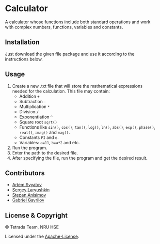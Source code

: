 # Calculator

A calculator whose functions include both standard operations and work with complex numbers, functions, variables and constants.

## Installation

Just download the given file package and use it according to the instructions below.

## Usage

1. Create a new .txt file that will store the mathematical expressions needed for the calculation. This file may contain:
    - Addition `+`
    - Subtraction `-`
    - Multiplication `*`
    - Division `/`
    - Exponentiation `^`
    - Square root `sqrt()`
    - Functions like `sin()`, `cos()`, `tan()`, `log()`, `ln()`, `abs()`, `exp()`, `phase()`, `real()`, `imag()` and `mag()`.
    - Constants `PI` and `e`.
    - Variables: `a=11`, `b=a*2` and etc.
2. Run the program.
3. Enter the path to the desired file.
4. After specifying the file, run the program and get the desired result.

## Contributors

- [Artem Svyatov](https://github.com/xSVTx)
- [Sergey Laryushkin](https://github.com/yoloroy)
- [Stepan Anisimov](https://github.com/kipyatiln1k)
- [Gabriel Gavrilov](https://github.com/gsgol)

## License & Copyright

© Tetrada Team, NRU HSE

Licensed under the [Apache-License](https://github.com/yoloroy/Calculator/blob/main/LICENSE).
